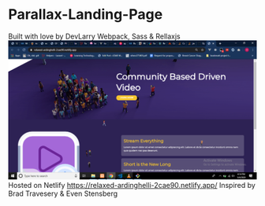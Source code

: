 # Parallax-Landing-Page
Built with love by DevLarry
Webpack, Sass & Rellaxjs 
![Image description](https://github.com/LarrySul/Parallax-Landing-Page/blob/master/src/img/Screenshot%20(285).png)
Hosted on Netlify https://relaxed-ardinghelli-2cae90.netlify.app/
Inspired by Brad Travesery & Even Stensberg
